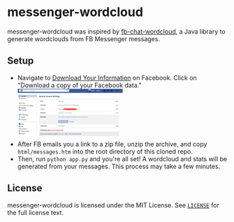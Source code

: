 # messenger-wordcloud
messenger-wordcloud was inspired by [fb-chat-wordcloud](https://github.com/jpnelson/fb-chat-wordcloud), a Java library to generate wordclouds from FB Messenger messages.

## Setup
 - Navigate to [Download Your Information](https://www.facebook.com/dyi) on Facebook. Click on "Download a copy of your Facebook data."
	 <img src="screenshots/dyi.png" style="width: 50%; height: 50%"/>
 - After FB emails you a link to a zip file, unzip the archive, and copy `html/messages.htm` into the root directory of this cloned repo.
 - Then, run `python app.py` and you're all set! A wordcloud and stats will be generated from your messages. This process may take a few minutes.

## License
messenger-wordcloud is licensed under the MIT License. See [`LICENSE`](LICENSE) for the full
license text.
